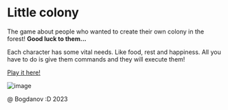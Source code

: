 # Little colony

The game about people who wanted to create their own colony in the forest!
**Good luck to them...**

Each character has some vital needs. Like food, rest and happiness. All you have to do is give them commands and they will execute them!

[Play it here!](https://cloudbogdan.github.io/little-colony/)

![image](https://user-images.githubusercontent.com/60233692/213925362-bd99fdd5-b6ef-47da-881b-aa90dbb78e69.png)

@ Bogdanov :D 2023
